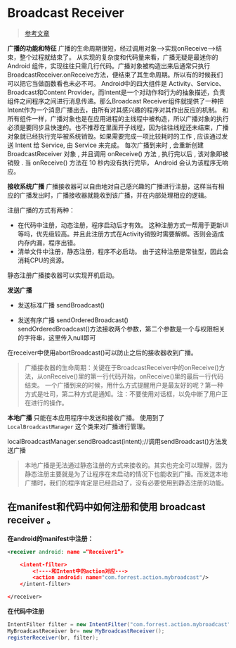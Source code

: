 # Broadcast Receiver

> [参考文章](https://www.cnblogs.com/engine1984/p/4140439.html)

**广播的功能和特征**
广播的生命周期很短，经过调用对象-->实现onReceive-->结束，整个过程就结束了。
从实现的复杂度和代码量来看，广播无疑是最迷你的Android 组件，实现往往只需几行代码。广播对象被构造出来后通常只执行BroadcastReceiver.onReceive方法，便结束了其生命周期。所以有的时候我们可以把它当做函数看也未必不可。
Android中的四大组件是 Activity、Service、Broadcast和Content Provider。而Intent是一个对动作和行为的抽象描述，负责组件之间程序之间进行消息传递。那么Broadcast Receiver组件就提供了一种把Intent作为一个消息广播出去，由所有对其感兴趣的程序对其作出反应的机制。
和所有组件一样，广播对象也是在应用进程的主线程中被构造，所以广播对象的执行必须是要同步且快速的。也不推荐在里面开子线程，因为往往线程还未结束，广播对象就已经执行完毕被系统销毁。如果需要完成一项比较耗时的工作 , 应该通过发送 Intent 给 Service, 由 Service 来完成。
每次广播到来时 , 会重新创建 BroadcastReceiver 对象 , 并且调用 onReceive() 方法 , 执行完以后 , 该对象即被销毁 . 当 onReceive() 方法在 10 秒内没有执行完毕， Android 会认为该程序无响应。

**接收系统广播**
广播接收器可以自由地对自己感兴趣的广播进行注册，这样当有相应的广播发出时，广播接收器就能收到该广播，并在内部处理相应的逻辑。

注册广播的方式有两种：
- 在代码中注册，动态注册，程序启动后才有效。
    这种注册方式一帮用于更新UI等吗，优先级较高。并且此注册方式在Activity销毁时需要解绑。否则会造成内存内漏，程序出错。
- 清单文件中注册，静态注册，程序不必启动。
    由于这种注册是常驻型，因此会消耗CPU的资源。

静态注册广播接收器可以实现开机启动。

**发送广播**

- 发送标准广播
sendBroadcast()

- 发送有序广播
sendOrderedBroadcast()  
sendOrderedBroadcast()方法接收两个参数，第二个参数是一个与权限相关的字符串，这里传入null即可

在receiver中使用abortBroadcast()可以防止之后的接收器收到广播。

> 广播接收器的生命周期：关键在于BroadcastReceiver中的onReceive()方法，从onReceive()里的第一行代码开始，onReceive()里的最后一行代码结束。
> 一个广播到来的时候，用什么方式提醒用户是最友好的呢？第一种方式是吐司，第二种方式是通知。注：不要使用对话框，以免中断了用户正在进行的操作。

**本地广播**
只能在本应用程序中发送和接收广播。
使用到了 `LocalBroadcastManager` 这个类来对广播进行管理。

localBroadcastManager.sendBroadcast(intent);//调用sendBroadcast()方法发送广播

> 本地广播是无法通过静态注册的方式来接收的。其实也完全可以理解，因为静态注册主要就是为了让程序在未启动的情况下也能收到广播。而发送本地广播时，我们的程序肯定是已经启动了，没有必要使用到静态注册的功能。

## 在manifest和代码中如何注册和使用 broadcast receiver 。

**在android的manifest中注册：**

```xml
<receiver android: name =“Receiver1”>

    <intent-filter>
        <!----和Intent中的action对应--->
        <action android: name="com.forrest.action.mybroadcast"/>
    </intent-filter>

</receiver>
```

**在代码中注册**

```java
IntentFilter filter = new IntentFilter("com.forrest.action.mybroadcast");//和广播中Intent的action对应;
MyBroadcastReceiver br= new MyBroadcastReceiver();
registerReceiver(br, filter);
```